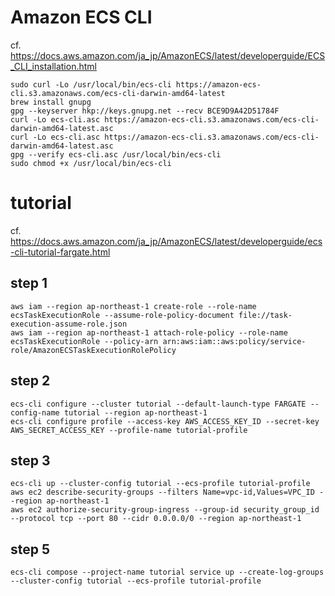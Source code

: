 # Amazon ECS CLI
cf. https://docs.aws.amazon.com/ja_jp/AmazonECS/latest/developerguide/ECS_CLI_installation.html

```
sudo curl -Lo /usr/local/bin/ecs-cli https://amazon-ecs-cli.s3.amazonaws.com/ecs-cli-darwin-amd64-latest
brew install gnupg
gpg --keyserver hkp://keys.gnupg.net --recv BCE9D9A42D51784F
curl -Lo ecs-cli.asc https://amazon-ecs-cli.s3.amazonaws.com/ecs-cli-darwin-amd64-latest.asc
curl -Lo ecs-cli.asc https://amazon-ecs-cli.s3.amazonaws.com/ecs-cli-darwin-amd64-latest.asc
gpg --verify ecs-cli.asc /usr/local/bin/ecs-cli
sudo chmod +x /usr/local/bin/ecs-cli
```

# tutorial
cf. https://docs.aws.amazon.com/ja_jp/AmazonECS/latest/developerguide/ecs-cli-tutorial-fargate.html

## step 1
```
aws iam --region ap-northeast-1 create-role --role-name ecsTaskExecutionRole --assume-role-policy-document file://task-execution-assume-role.json
aws iam --region ap-northeast-1 attach-role-policy --role-name ecsTaskExecutionRole --policy-arn arn:aws:iam::aws:policy/service-role/AmazonECSTaskExecutionRolePolicy
```

## step 2
```
ecs-cli configure --cluster tutorial --default-launch-type FARGATE --config-name tutorial --region ap-northeast-1
ecs-cli configure profile --access-key AWS_ACCESS_KEY_ID --secret-key AWS_SECRET_ACCESS_KEY --profile-name tutorial-profile
```

## step 3
```
ecs-cli up --cluster-config tutorial --ecs-profile tutorial-profile
aws ec2 describe-security-groups --filters Name=vpc-id,Values=VPC_ID --region ap-northeast-1
aws ec2 authorize-security-group-ingress --group-id security_group_id --protocol tcp --port 80 --cidr 0.0.0.0/0 --region ap-northeast-1
```

## step 5
```
ecs-cli compose --project-name tutorial service up --create-log-groups --cluster-config tutorial --ecs-profile tutorial-profile
```
